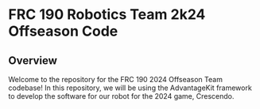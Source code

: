 # FRC 190 Robotics Team 2k24 Offseason Code

## Overview

Welcome to the repository for the FRC 190 2024 Offseason Team codebase! In this repository, we will be using the AdvantageKit framework to develop the software for our robot for the 2024 game, Crescendo.

